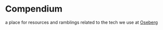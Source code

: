 # Compendium
a place for resources and ramblings related to the tech we use at [Oseberg](https://oseberg.io)

